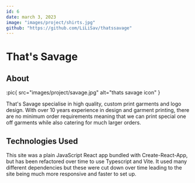 ```yaml
---
id: 6
date: march 3, 2023
image: "images/project/shirts.jpg"
github: "https://github.com/LiLiSav/thatssavage"
---
```


# That's Savage

## About

:pic{ src="images/project/savage.jpg" alt="thats savage icon" }

That's Savage specialise in high quality, custom print garments and logo design. With over 10 years experience in design and garment printing, there are no minimum order requirements meaning that we can print special one off garments while also catering for much larger orders.

## Technologies Used

This site was a plain JavaScript React app bundled with Create-React-App, but has been refactored over time to use Typescript and Vite. It used many different dependencies but these were cut down over time leading to the site being much more responsive and faster to set up.
